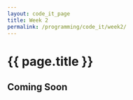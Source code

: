 ```yaml
---
layout: code_it_page
title: Week 2
permalink: /programming/code_it/week2/
---
```


# <i class="fa fa-code fa-fw fa-lg fa-left"></i>{{ page.title }}

## Coming Soon